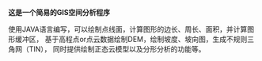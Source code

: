 **这是一个简易的GIS空间分析程序**

使用JAVA语言编写，可以绘制点线面，计算图形的边长、周长、面积，并计算图形缓冲区，
基于高程点or点云数据绘制DEM，绘制坡度、坡向图，生成不规则三角网（TIN），
同时提供绘制正态云模型以及分形分析的功能等。
